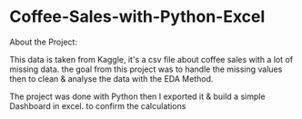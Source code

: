 # Coffee-Sales-with-Python-Excel
About the Project:

This data is taken from Kaggle, it's a csv file about coffee sales with a lot of missing data. the goal from this project was to handle the missing values then to clean & analyse the data  with the EDA Method.

The project was done with Python then I exported it & build a simple Dashboard in excel. to confirm the calculations
